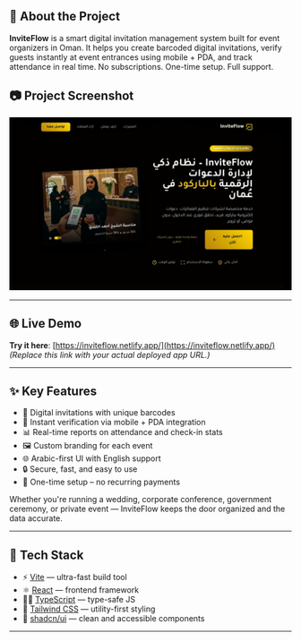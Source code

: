 ## 📄 About the Project

**InviteFlow** is a smart digital invitation management system built for event organizers in Oman. It helps you create barcoded digital invitations, verify guests instantly at event entrances using mobile + PDA, and track attendance in real time. No subscriptions. One-time setup. Full support.

## 📷 Project Screenshot

![InviteFlow Screenshot](screenshot.png)

---

## 🌐 Live Demo

**Try it here**: [https://inviteflow.netlify.app/](https://inviteflow.netlify.app/)  
*(Replace this link with your actual deployed app URL.)*

---

## ✨ Key Features

- 🎫 Digital invitations with unique barcodes  
- 📲 Instant verification via mobile + PDA integration  
- 📊 Real-time reports on attendance and check-in stats  
- 🖼️ Custom branding for each event  
- 🌐 Arabic-first UI with English support  
- 🔒 Secure, fast, and easy to use  
- 💼 One-time setup – no recurring payments  

Whether you're running a wedding, corporate conference, government ceremony, or private event — InviteFlow keeps the door organized and the data accurate.

---

## 🧰 Tech Stack

- ⚡ [Vite](https://vitejs.dev/) — ultra-fast build tool  
- ⚛️ [React](https://reactjs.org/) — frontend framework  
- 🧑‍💻 [TypeScript](https://www.typescriptlang.org/) — type-safe JS  
- 🎨 [Tailwind CSS](https://tailwindcss.com/) — utility-first styling  
- 🧩 [shadcn/ui](https://ui.shadcn.dev/) — clean and accessible components  

---
